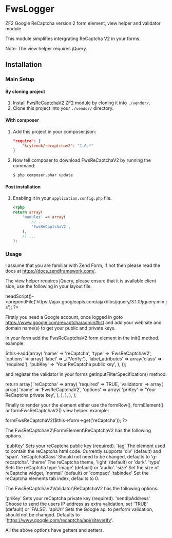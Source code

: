 FwsLogger
============

ZF2 Google ReCaptcha version 2 form element, view helper and validator module

This module simplifies intergrating ReCaptcha V2 in your forms.

Note: The view helper requires jQuery.

Installation
------------

### Main Setup

#### By cloning project

1. Install [FwsReCaptchaV2](https://github.com/krytenuk/recaptchav2) ZF2 module
   by cloning it into `./vendor/`.
2. Clone this project into your `./vendor/` directory.

#### With composer

1. Add this project in your composer.json:

    ```json
    "require": {
        "krytenuk/recaptchav2": "1.0.*"
    }
    ```

2. Now tell composer to download FwsReCaptchaV2 by running the command:

    ```bash
    $ php composer.phar update
    ```

#### Post installation

1. Enabling it in your `application.config.php` file.

    ```php
    <?php
    return array(
        'modules' => array(
            // ...
            'FwsReCaptchaV2',
        ),
        // ...
    );
    ```


### Usage

I assume that you are familiar with Zend Form, if not then please read the docs at https://docs.zendframework.com/.

The view helper requires jQuery, please ensure that it is available client side, use the following in your layout file.

<?php echo $this->headScript()->prependFile('https://ajax.googleapis.com/ajax/libs/jquery/3.1.0/jquery.min.js'); ?>

Firstly you need a Google account, once logged in goto https://www.google.com/recaptcha/admin#list and add your web site and domain name(s) to get your public and private keys.

In your form add the FwsReCaptchaV2 form element in the init() method.
example:

$this->add(array(
    'name' => 'reCaptcha',
    'type' => 'FwsReCaptchaV2',
    'options' => array(
        'label' => _('Verify:'),
        'label_attributes' => array('class' => 'required'),
        'pubKey' => 'Your ReCaptcha public key',
    ),
));

and register the validator in your forms getInputFilterSpecification() method.

return array(
    'reCaptcha' => array(
        'required' => TRUE,
        'validators' => array(
            array(
                'name' => 'FwsReCaptchaV2',
                'options' => array(
                    'priKey' => 'Your ReCaptcha private key',
                ),
            ),
        ),
    ),
);

Finally to render your the element either use the formRow(), formElement() or formFwsReCaptchaV2() view helper.
example:

<?php echo $this->formFwsReCaptchaV2($this->form->get('reCaptcha')); ?>

The FwsReCaptchaV2\Form\Element\ReCaptchaV2 has the following options.

'pubKey'            Sets your reCaptcha public key (required).
'tag'               The element used to contain the reCaptcha html code.  Currently supports 'div' (default) and 'span'.
'reCaptchaClass'    Should not need to be changed, defaults to 'g-recaptcha'.
'theme'             The reCaptcha theme, 'light' (default) or 'dark'.
'type'              Sets the reCaptcha type 'image' (default) or 'audio'.
'size'              Set the size of reCaptcha widget, 'normal' (default) or 'compact'
'tabindex'          Set the reCaptcha elements tab index, defaults to 0.

The FwsReCaptchaV2\Validator\ReCaptchaV2 has the following options.

'priKey'            Sets your reCaptcha private key (required).
'sendIpAddress'     Choose to send the users IP address as extra validation, set 'TRUE' (default) or 'FALSE'.
'apiUrl'            Sets the Google api to perform validation, should not be changed. Defaults to 'https://www.google.com/recaptcha/api/siteverify'.

All the above options have getters and setters.